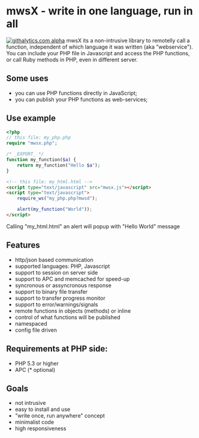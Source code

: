 # mwsX - write in one language, run in all
[![githalytics.com alpha](https://cruel-carlota.pagodabox.com/00c44fb2387137370abf057a0b4906cd "githalytics.com")](http://githalytics.com/loureirorg/mwsx)
mwsX its a non-intrusive library to remotelly call a function, independent of which language it was written (aka "webservice"). You can include your PHP file in Javascript and access the PHP functions, or call Ruby methods in PHP, even in different server.

## Some uses
* you can use PHP functions directly in JavaScript;
* you can publish your PHP functions as web-services;

## Use example
```php
<?php
// this file: my_php.php
require "mwsx.php";

/* _EXPORT_ */
function my_function($a) {
    return my_function("Hello $a");
}
```
```html
<!-- this file: my_html.html -->
<script type="text/javascript" src="mwsx.js"></script>
<script type="text/javascript">
    require_ws("my_php.php?mwsd");

    alert(my_function("World"));
</script>
```
Calling "my_html.html" an alert will popup with "Hello World" message

## Features
* http/json based communication
* supported languages: PHP, Javascript
* support to session on server side
* support to APC and memcached for speed-up
* syncronous or assyncronous response
* support to binary file transfer
* support to transfer progress monitor
* support to error/warnings/signals
* remote functions in objects (methods) or inline
* control of what functions will be published
* namespaced
* config file driven

## Requirements at PHP side:
* PHP 5.3 or higher
* APC (* optional)

## Goals
* not intrusive
* easy to install and use
* "write once, run anywhere" concept
* minimalist code
* high responsiveness
